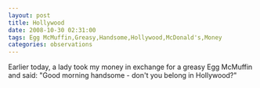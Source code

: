 ```yaml
---
layout: post
title: Hollywood
date: 2008-10-30 02:31:00
tags: Egg McMuffin,Greasy,Handsome,Hollywood,McDonald's,Money
categories: observations
---
```


Earlier today, a lady took my money in exchange for a greasy Egg McMuffin and
said: "Good morning handsome - don't you belong in Hollywood?"






